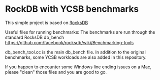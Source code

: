 # RockDB with YCSB benchmarks

This simple project is based on [RocksDB](https://github.com/facebook/rocksdb)

Useful files for running benchmarks:
The benchmarks are run through the standard RocksDB db_bench 
https://github.com/facebook/rocksdb/wiki/Benchmarking-tools

db_bench_tool.cc is the main db_bench file. In addition to the original benchmarks,
some YCSB workloads are also added in this repository.

If you happen to encounter some Windows line ending issues on a Mac, please "clean" those files and you are good to go.
